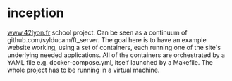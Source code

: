 # inception

www.42lyon.fr school project.
Can be seen as a continuum of github.com/sylducam/ft_server. The goal here is to have an example website working, using a set of containers, each running one of the site's underlying needed applications. All of the containers are orchestrated by a YAML file e.g. docker-compose.yml, itself launched by a Makefile. The whole project has to be running in a virtual machine.

